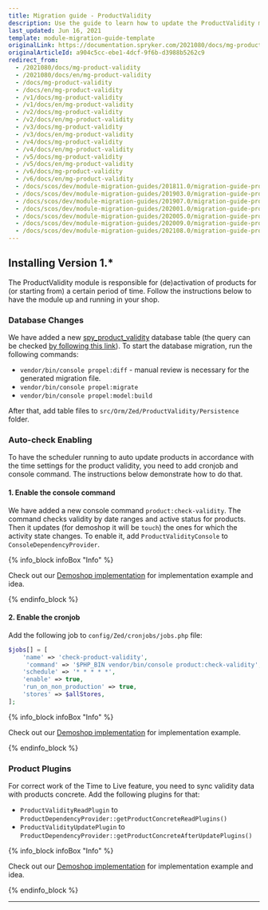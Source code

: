 ```yaml
---
title: Migration guide - ProductValidity
description: Use the guide to learn how to update the ProductValidity module to a newer version.
last_updated: Jun 16, 2021
template: module-migration-guide-template
originalLink: https://documentation.spryker.com/2021080/docs/mg-product-validity
originalArticleId: a904c5cc-ebe1-4dcf-9f6b-d3988b5262c9
redirect_from:
  - /2021080/docs/mg-product-validity
  - /2021080/docs/en/mg-product-validity
  - /docs/mg-product-validity
  - /docs/en/mg-product-validity
  - /v1/docs/mg-product-validity
  - /v1/docs/en/mg-product-validity
  - /v2/docs/mg-product-validity
  - /v2/docs/en/mg-product-validity
  - /v3/docs/mg-product-validity
  - /v3/docs/en/mg-product-validity
  - /v4/docs/mg-product-validity
  - /v4/docs/en/mg-product-validity
  - /v5/docs/mg-product-validity
  - /v5/docs/en/mg-product-validity
  - /v6/docs/mg-product-validity
  - /v6/docs/en/mg-product-validity
  - /docs/scos/dev/module-migration-guides/201811.0/migration-guide-productvalidity.html
  - /docs/scos/dev/module-migration-guides/201903.0/migration-guide-productvalidity.html
  - /docs/scos/dev/module-migration-guides/201907.0/migration-guide-productvalidity.html
  - /docs/scos/dev/module-migration-guides/202001.0/migration-guide-productvalidity.html
  - /docs/scos/dev/module-migration-guides/202005.0/migration-guide-productvalidity.html
  - /docs/scos/dev/module-migration-guides/202009.0/migration-guide-productvalidity.html
  - /docs/scos/dev/module-migration-guides/202108.0/migration-guide-productvalidity.html
---
```


## Installing Version 1.*

The ProductValidity module is responsible for (de)activation of products for (or starting from) a certain period of time. Follow the instructions below to have the module up and running in your shop.

### Database Changes

We have added a new [spy_product_validity](https://github.com/spryker/demoshop/commit/4fff838#diff-dbd7f860d235b1eaf9516e5127e656db) database table (the query can be checked [by following this link](https://github.com/spryker/demoshop/commit/4fff838#diff-99a822ed42bf42d4e81be47bc8e9829c)).
To start the database migration, run the following commands:
* `vendor/bin/console propel:diff` - manual review is necessary for the generated migration file.
* `vendor/bin/console propel:migrate`
* `vendor/bin/console propel:model:build`


After that, add table files to `src/Orm/Zed/ProductValidity/Persistence` folder.

### Auto-check Enabling

To have the scheduler running to auto update products in accordance with the time settings for the product validity, you need to add cronjob and console command.
The instructions below demonstrate how to do that.

#### 1. Enable the console command

We have added a new console command `product:check-validity`.
The command checks validity by date ranges and active status for products. Then it updates (for demoshop it will be `touch`) the ones for which the activity state changes.
To enable it, add `ProductValidityConsole` to `ConsoleDependencyProvider`.

{% info_block infoBox "Info" %}

Check out our [Demoshop implementation](https://github.com/spryker/demoshop/commit/4fff838#diff-e854f9b396bdaa07ca6276f168aaa76a) for implementation example and idea.

{% endinfo_block %}

#### 2. Enable the cronjob

Add the following job to `config/Zed/cronjobs/jobs.php` file:
```php
$jobs[] = [
    'name' => 'check-product-validity',
     'command' => '$PHP_BIN vendor/bin/console product:check-validity',
    'schedule' => '* * * * *',
    'enable' => true,
    'run_on_non_production' => true,
    'stores' => $allStores,
];
```

{% info_block infoBox "Info" %}

Check out our [Demoshop implementation](https://github.com/spryker/demoshop/commit/4fff838#diff-c1676e93a12b1edc23bd32cc28cababc) for implementation example.

{% endinfo_block %}

### Product Plugins

For correct work of the Time to Live feature, you need to sync validity data with products concrete. Add the following plugins for that:

* `ProductValidityReadPlugin` to `ProductDependencyProvider::getProductConcreteReadPlugins()`
* `ProductValidityUpdatePlugin` to `ProductDependencyProvider::getProductConcreteAfterUpdatePlugins()`

{% info_block infoBox "Info" %}

Check out our [Demoshop implementation](https://github.com/spryker/demoshop/commit/4fff838#diff-c1676e93a12b1edc23bd32cc28cababc) for implementation example and idea.

{% endinfo_block %}

* * *
<!-- add links
**See also:**
* Get a general idea of the TTL feature
* Familiarize yourself with the feature details and its usage scenarios
 -->
